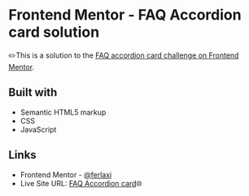 # Frontend Mentor - FAQ Accordion card solution

✏️This is a solution to the [FAQ accordion card challenge on Frontend Mentor](https://www.frontendmentor.io/challenges/faq-accordion-card-XlyjD0Oam).

## Built with

- Semantic HTML5 markup
- CSS
- JavaScript

## Links
- Frontend Mentor - [@ferlaxi](https://www.frontendmentor.io/profile/ferlaxi)
- Live Site URL: [FAQ Accordion card]()🌐